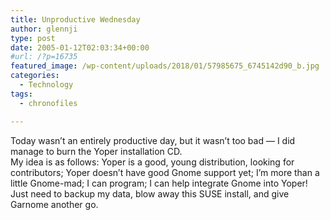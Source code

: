 ```yaml
---
title: Unproductive Wednesday
author: glennji
type: post
date: 2005-01-12T02:03:34+00:00
#url: /?p=16735
featured_image: /wp-content/uploads/2018/01/57985675_6745142d90_b.jpg
categories:
  - Technology
tags:
  - chronofiles

---
```

<div class="post-body">
  Today wasn&#8217;t an entirely productive day, but it wasn&#8217;t too bad &#8212; I did manage to burn the Yoper installation CD.<br /> My idea is as follows: Yoper is a good, young distribution, looking for contributors; Yoper doesn&#8217;t have good Gnome support yet; I&#8217;m more than a little Gnome-mad; I can program; I can help integrate Gnome into Yoper!<br /> Just need to backup my data, blow away this SUSE install, and give Garnome another go.
</div>
